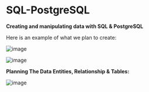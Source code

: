 # SQL-PostgreSQL

**Creating and manipulating data with SQL & PostgreSQL**

Here is an example of what we plan to create:



![image](https://github.com/CharityO3/SQL-PostgreSQL/assets/79048698/d522f3e3-3784-445f-8cf7-ef281521129b)



![image](https://github.com/CharityO3/SQL-PostgreSQL/assets/79048698/f9bbb959-61cf-47ba-8bef-77f69ce83565)




**Planning The Data Entities, Relationship & Tables:**


![image](https://github.com/CharityO3/SQL-PostgreSQL/assets/79048698/eb678d7e-8ff2-4d0a-8405-72510d0173ae)


